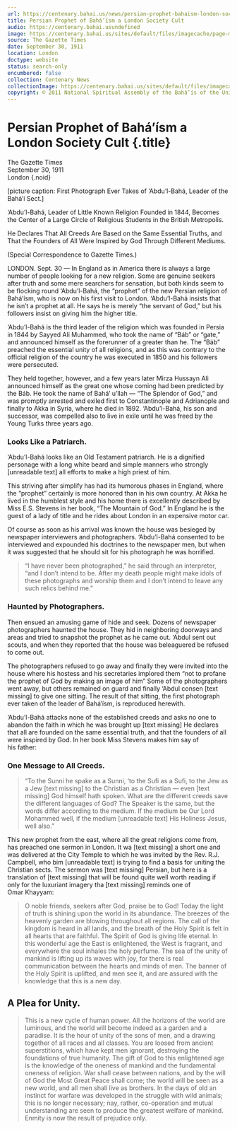 ```yaml
---
url: https://centenary.bahai.us/news/persian-prophet-bahaism-london-society-cult
title: Persian Prophet of Bahá’ísm a London Society Cult
audio: https://centenary.bahai.usundefined
image: https://centenary.bahai.us/sites/default/files/imagecache/page-main-image/images/press_clippings/09-30-1911_The_Gazette_Times_Persian_Prophet_of_Bahaism_a_London_Society_Cult_01.png
source: The Gazette Times
date: September 30, 1911
location: London
doctype: website
status: search-only
encumbered: false
collection: Centenary News
collectionImage: https://centenary.bahai.us/sites/default/files/imagecache/theme-image/main_image/abdulbaha-overview-small_0.jpg
copyright: © 2011 National Spiritual Assembly of the Bahá’ís of the United States
---
```



# Persian Prophet of Bahá’ísm a London Society Cult {.title}

The Gazette Times  
September 30, 1911  
London
{.noid}  



\[picture caption: First Photograph Ever Takes of ‘Abdu’l-Bahá, Leader of the Bahá’í Sect.\]

‘Abdu’l-Bahá, Leader of Little Known Religion Founded in 1844, Becomes the Center of a Large Circle of Religious Students in the British Metropolis.

He Declares That All Creeds Are Based on the Same Essential Truths, and That the Founders of All Were Inspired by God Through Different Mediums.

(Special Correspondence to Gazette Times.)

LONDON. Sept. 30 — In England as in America there is always a large number of people looking for a new religion. Some are genuine seekers after truth and some mere searchers for sensation, but both kinds seem to be flocking round ‘Abdu’l-Bahá, the “prophet” of the new Persian religion of Bahá’ísm, who is now on his first visit to London. ‘Abdu’l-Bahá insists that he isn’t a prophet at all. He says he is merely “the servant of God,” but his followers insist on giving him the higher title.

‘Abdu’l-Bahá is the third leader of the religion which was founded in Persia in 1844 by Sayyed Ali Muhammed, who took the name of “Báb” or “gate,” and announced himself as the forerunner of a greater than he. The “Báb” preached the essential unity of all religions, and as this was contrary to the official religion of the country he was executed in 1850 and his followers were persecuted.

They held together, however, and a few years later Mirza Hussayn Ali announced himself as the great one whose coming had been predicted by the Báb. He took the name of Bahá’ u’llah — “The Splendor of God,” and was promptly arrested and exiled first to Constantinople and Adrianople and finally to Akka in Syria, where he died in 1892. ‘Abdu’l-Bahá, his son and successor, was compelled also to live in exile until he was freed by the Young Turks three years ago.

### Looks Like a Patriarch.

‘Abdu’l-Bahá looks like an Old Testament patriarch. He is a dignified personage with a long white beard and simple manners who strongly \[unreadable text\] all efforts to make a high priest of him.

This striving after simplify has had its humorous phases in England, where the “prophet” certainly is more honored than in his own country. At Akka he lived in the humblest style and his home there is excellently described by Miss E.S. Stevens in her book, “The Mountain of God.” In England he is the guest of a lady of title and he rides about London in an expensive motor car.

Of course as soon as his arrival was known the house was besieged by newspaper interviewers and photographers. ‘Abdu’l-Bahá consented to be interviewed and expounded his doctrines to the newspaper men, but when it was suggested that he should sit for his photograph he was horrified.

> “I have never been photographed,” he said through an interpreter, “and I don’t intend to be. After my death people might make idols of these photographs and worship them and I don’t intend to leave any such relics behind me.”

### Haunted by Photographers.

Then ensued an amusing game of hide and seek. Dozens of newspaper photographers haunted the house. They hid in neighboring doorways and areas and tried to snapshot the prophet as he came out. ‘Abdul sent out scouts, and when they reported that the house was beleaguered be refused to come out.

The photographers refused to go away and finally they were invited into the house where his hostess and his secretaries implored them “not to profane the prophet of God by making an image of him” Some of the photographers went away, but others remained on guard and finally ‘Abdul consen \[text missing\] to give one sitting. The result of that sitting, the first photograph ever taken of the leader of Bahá’ísm, is reproduced herewith.

‘Abdu’l-Bahá attacks none of the established creeds and asks no one to abandon the faith in which he was brought up \[text missing\] He declares that all are founded on the same essential truth, and that the founders of all were inspired by God. In her book Miss Stevens makes him say of his father:

### One Message to All Creeds.

> “To the Sunni he spake as a Sunni, ‘to the Sufi as a Sufi, to the Jew as a Jew \[text missing\] to the Christian as a Christian — even \[text missing\] God himself hath spoken. What are the different creeds save the different languages of God? The Speaker is the same, but the words differ according to the medium. If the medium be Our Lord Mohammed well, if the medium \[unreadable text\] His Holiness Jesus, well also.”

This new prophet from the east, where all the great religions come from, has preached one sermon in London. It wa \[text missing\] a short one and was delivered at the City Temple to which he was invited by the Rev. R.J. Campbell, who bim \[unreadable text\] is trying to find a basis for uniting the Christian sects. The sermon was \[text missing\] Persian, but here is a translation of \[text missing\] that will be found quite well worth reading if only for the luxuriant imagery tha \[text missing\] reminds one of Omar Khayyam:

> O noble friends, seekers after God, praise be to God! Today the light of truth is shining upon the world in its abundance. The breezes of the heavenly garden are blowing throughout all regions. The call of the kingdom is heard in all lands, and the breath of the Holy Spirit is felt in all hearts that are faithful. The Spirit of God is giving life eternal. In this wonderful age the East is enlightened, the West is fragrant, and everywhere the soul inhales the holy perfume. The sea of the unity of mankind is lifting up its waves with joy, for there is real communication between the hearts and minds of men. The banner of the Holy Spirit is uplifted, and men see it, and are assured with the knowledge that this is a new day.

A Plea for Unity.
-----------------

> This is a new cycle of human power. All the horizons of the world are luminous, and the world will become indeed as a garden and a paradise. It is the hour of unity of the sons of men, and a drawing together of all races and all classes. You are loosed from ancient superstitions, which have kept men ignorant, destroying the foundations of true humanity. The gift of God to this enlightened age is the knowledge of the oneness of mankind and the fundamental oneness of religion. War shall cease between nations, and by the will of God the Most Great Peace shall come; the world will be seen as a new world, and all men shall live as brothers. In the days of old an instinct for warfare was developed in the struggle with wild animals; this is no longer necessary; nay, rather, co-operation and mutual understanding are seen to produce the greatest welfare of mankind. Enmity is now the result of prejudice only.
